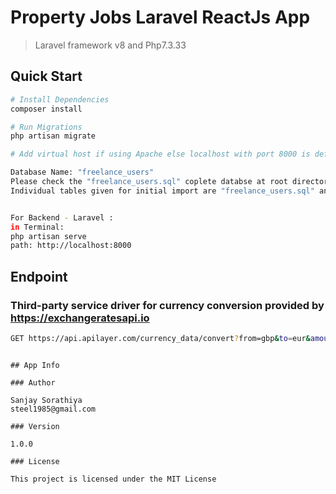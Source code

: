 # Property Jobs Laravel ReactJs App

> Laravel framework v8 and Php7.3.33

## Quick Start

``` bash
# Install Dependencies
composer install

# Run Migrations
php artisan migrate

# Add virtual host if using Apache else localhost with port 8000 is default server

Database Name: "freelance_users"
Please check the "freelance_users.sql" coplete databse at root directory.
Individual tables given for initial import are "freelance_users.sql" and "freelance_users.sql" at root directory.


For Backend - Laravel : 
in Terminal: 
php artisan serve
path: http://localhost:8000

```

## Endpoint

### Third-party service driver for currency conversion provided by https://exchangeratesapi.io 
``` bash
GET https://api.apilayer.com/currency_data/convert?from=gbp&to=eur&amount=1234

```


```

## App Info

### Author

Sanjay Sorathiya
steel1985@gmail.com

### Version

1.0.0

### License

This project is licensed under the MIT License